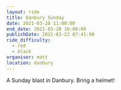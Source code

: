 ```yaml
---
layout: ride
title: Danbury Sunday
date: 2021-03-28 11:00:00
end_date: 2021-03-28 16:00:00
publishDate: 2021-03-23 07:41:00
ride_difficulty:
  - red
  - black
organiser: matt
location: danbury
---
```

A Sunday blast in Danbury. Bring a helmet!